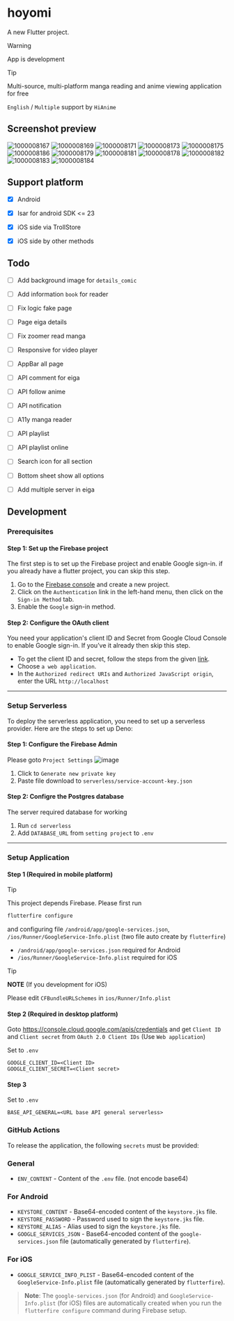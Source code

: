 # hoyomi

A new Flutter project.

> [!WARNING]
> App is development

> [!TIP]
> Multi-source, multi-platform manga reading and anime viewing application for free
>
> `English` / `Multiple` support by `HiAnime`

## Screenshot preview

![1000008167](https://github.com/user-attachments/assets/9fcd09f8-ca21-4a13-ae9a-92dffb67dd36)
![1000008169](https://github.com/user-attachments/assets/1fe91f68-9beb-4d7b-bf48-ccd00b7ca0ba)
![1000008171](https://github.com/user-attachments/assets/1f1f64da-d84c-4e1b-a0ee-cb973be30503)
![1000008173](https://github.com/user-attachments/assets/7f113ae6-99ed-47d7-8de3-a095eaeda119)
![1000008175](https://github.com/user-attachments/assets/715c5308-87db-4e0e-a24f-36618fdb46d6)
![1000008186](https://github.com/user-attachments/assets/1370beb7-0885-4717-a4b0-7016235338f6)
![1000008179](https://github.com/user-attachments/assets/66003d32-a2eb-4347-8a2f-756153441ce3)
![1000008181](https://github.com/user-attachments/assets/c9c80348-e688-4dad-b46a-a2e15596e2ae)
![1000008178](https://github.com/user-attachments/assets/fc761863-f1b3-4397-a508-29ecbdc9641e)
![1000008182](https://github.com/user-attachments/assets/99d4ae8b-a413-4fff-9d34-d69f8aaa1cbd)
![1000008183](https://github.com/user-attachments/assets/2dfc89c9-3c67-48e6-aa8e-c3f2cfdc5931)
![1000008184](https://github.com/user-attachments/assets/581a25c7-5b63-498b-8ec7-93ee2dc9e738)

## Support platform
- [x] Android
- [x] Isar for android SDK <= 23
- [x] iOS side via TrollStore
- [x] iOS side by other methods


## Todo
- [ ] Add background image for `details_comic`
- [ ] Add information `book` for reader
- [ ] Fix logic fake page

- [ ] Page eiga details

- [ ] Fix zoomer read manga

- [ ] Responsive for video player
- [ ] AppBar all page

- [ ] API comment for eiga
- [ ] API follow anime
- [ ] API notification

- [ ] A11y manga reader
- [ ] API playlist
- [ ] API playlist online

- [ ] Search icon for all section
- [ ] Bottom sheet show all options

- [ ] Add multiple server in eiga
<!-- provider or mobx -->

## Development

### Prerequisites
#### Step 1: Set up the Firebase project
The first step is to set up the Firebase project and enable Google sign-in. if you already have a flutter project, you can skip this step.

1. Go to the [Firebase console](https://console.firebase.google.com/) and create a new project.
2. Click on the `Authentication` link in the left-hand menu, then click on the `Sign-in Method` tab.
3. Enable the `Google` sign-in method.


#### Step 2: Configure the OAuth client
You need your application's client ID and Secret from Google Cloud Console to enable Google sign-in. If you’ve it already then skip this step.

- To get the client ID and secret, follow the steps from the given [link](https://support.google.com/cloud/answer/6158849?hl=en).
- Choose `a web application`.
- In the `Authorized redirect URIs` and `Authorized JavaScript origin`, enter the URL `http://localhost`

-----
### Setup Serverless
To deploy the serverless application, you need to set up a serverless provider. Here are the steps to set up Deno:

#### Step 1: Configure the Firebase Admin
Please goto `Project Settings`
![image](https://github.com/user-attachments/assets/620edb61-7ce8-43f4-ab6b-01de9b558d01)

1. Click to `Generate new private key`
2. Paste file download to `serverless/service-account-key.json`

#### Step 2: Configre the Postgres database
The server required database for working
1. Run `cd serverless`
3. Add `DATABASE_URL` from `setting project` to `.env`

-----
### Setup Application

#### Step 1 (Required in mobile platform)
> [!TIP]
>
> This project depends Firebase. Please first run
> ```bash
> flutterfire configure
> ```
> 
> and configuring file `/android/app/google-services.json`, `/ios/Runner/GoogleService-Info.plist` (two file auto create by `flutterfire`)

- `/android/app/google-services.json` required for Android
- `/ios/Runner/GoogleService-Info.plist` required for iOS

> [!TIP]
> 
> **NOTE** (If you development for iOS)
>
> Please edit `CFBundleURLSchemes` in `ios/Runner/Info.plist`

#### Step 2 (Required in desktop platform)
Goto https://console.cloud.google.com/apis/credentials and get `Client ID` and `Client secret` from `OAuth 2.0 Client IDs` (Use `Web application`)

Set to `.env`
```env
GOOGLE_CLIENT_ID=<Client ID>
GOOGLE_CLIENT_SECRET=<Client secret>
```
#### Step 3
Set to `.env`
```env
BASE_API_GENERAL=<URL base API general serverless>
```

### GitHub Actions

To release the application, the following `secrets` must be provided:
### General
- `ENV_CONTENT` - Content of the `.env` file. (not encode base64)

### **For Android**
- `KEYSTORE_CONTENT` - Base64-encoded content of the `keystore.jks` file.
- `KEYSTORE_PASSWORD` - Password used to sign the `keystore.jks` file.
- `KEYSTORE_ALIAS` - Alias used to sign the `keystore.jks` file.
- `GOOGLE_SERVICES_JSON` - Base64-encoded content of the `google-services.json` file (automatically generated by `flutterfire`).

### **For iOS**
- `GOOGLE_SERVICE_INFO_PLIST` - Base64-encoded content of the `GoogleService-Info.plist` file (automatically generated by `flutterfire`).

> **Note**: The `google-services.json` (for Android) and `GoogleService-Info.plist` (for iOS) files are automatically created when you run the `flutterfire configure` command during Firebase setup.

